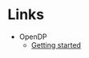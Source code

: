 # Links

- OpenDP
  - [Getting started](https://docs.opendp.org/en/stable/user/first-look-at-DP.html)